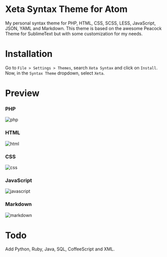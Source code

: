 # Xeta Syntax Theme for Atom

My personal syntax theme for PHP, HTML, CSS, SCSS, LESS, JavaScript, JSON, YAML and Markdown. This theme is based on the awesome Peacock Theme for SublimeText but with some customization for my needs.

# Installation
Go to `File > Settings > Themes`, search `Xeta Syntax` and click on `Install`. Now, in the `Syntax Theme` dropdown, select `Xeta`.

# Preview

### PHP
![php](https://cloud.githubusercontent.com/assets/8210023/4185526/f41c4986-3757-11e4-9299-ca558063e592.png)

### HTML
![html](https://cloud.githubusercontent.com/assets/8210023/4185576/8527e75a-3758-11e4-8e96-9b0bd8fa9ca1.png)

### CSS
![css](https://cloud.githubusercontent.com/assets/8210023/4185610/f335ea30-3758-11e4-8006-2a8fa6173974.png)

### JavaScript
![javascript](https://cloud.githubusercontent.com/assets/8210023/4185672/729d11c2-3759-11e4-8b8e-376bff6689b1.png)

### Markdown
![markdown](https://cloud.githubusercontent.com/assets/8210023/4185691/c75465b2-3759-11e4-8f4e-19bd08883d1a.png)


# Todo
Add Python, Ruby, Java, SQL, CoffeeScript and XML.
